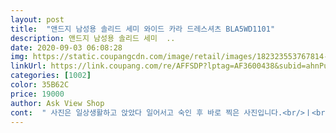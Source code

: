 ```yaml
---
layout: post 
title:  "앤드지 남성용 솔리드 세미 와이드 카라 드레스셔츠 BLA5WD1101" 
description: 앤드지 남성용 솔리드 세미  ..
date: 2020-09-03 06:08:28 
img: https://static.coupangcdn.com/image/retail/images/182323553767814-4beede34-d9bc-43f3-9d73-b9603bd59f55.jpg 
linkUrl: https://link.coupang.com/re/AFFSDP?lptag=AF3600438&subid=ahnPublicAsk&pageKey=1593913997&itemId=2723172102&vendorItemId=70697251783&traceid=V0-113-b62e184e7f52c67c 
categories: [1002] 
color: 35B62C 
price: 19000 
author: Ask View Shop 
cont:  " 사진은 일상생활하고 앉았다 일어서고 숙인 후 바로 찍은 사진입니다.<br/>ㅣ<br/>가격대비 가성비 최고입니다<br/>미디가 길어서 앉았다 일어났을 때 바지에서 잘 빠지지가 않아요<br/>선물용으로도 좋을 것 같아요<br/>여름에 쓰기 딱 좋아요 원단도 가격도 괜찮고<br/>오염우려도 있으니 개선바람.<br/><br/>옷깃과 소매부분도 두꺼워서 해질염려가 없어요<br/>옷을 비닐에 배송해서 좀 구겨짐.<br/>.<br/><br/>잘썼습니다 감사<br/>재질도 좋고 부드러워요<br/>저렴하게 잘 구매한듯<br/>촉감 좋음<br/>핏 좋고 정사이즈 추천<br/>허리 라인도 살짝 들어가 있어서 라인을 살려줍니다<br/>" 
---
```

